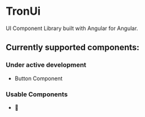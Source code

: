 # TronUi

UI Component Library built with Angular for Angular.

## Currently supported components:

### Under active development

- Button Component

### Usable Components

- 👻
